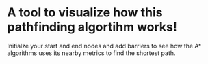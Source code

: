 # A tool to visualize how this pathfinding algortihm works!

Initialze your start and end nodes and add barriers to see how the A* algorithms uses its nearby metrics to find the shortest path. 